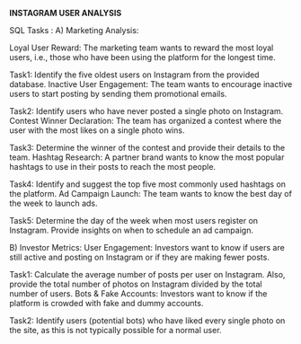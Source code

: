 **INSTAGRAM USER ANALYSIS**

SQL Tasks :
A) Marketing Analysis:


Loyal User Reward: The marketing team wants to reward the most loyal users, i.e., those who have been using the platform for the longest time.

Task1: Identify the five oldest users on Instagram from the provided database.
Inactive User Engagement: The team wants to encourage inactive users to start posting by sending them promotional emails.

Task2: Identify users who have never posted a single photo on Instagram.
Contest Winner Declaration: The team has organized a contest where the user with the most likes on a single photo wins.

Task3: Determine the winner of the contest and provide their details to the team.
Hashtag Research: A partner brand wants to know the most popular hashtags to use in their posts to reach the most people.

Task4: Identify and suggest the top five most commonly used hashtags on the platform.
Ad Campaign Launch: The team wants to know the best day of the week to launch ads.

Task5: Determine the day of the week when most users register on Instagram. Provide insights on when to schedule an ad campaign.


B) Investor Metrics:
User Engagement: Investors want to know if users are still active and posting on Instagram or if they are making fewer posts.

Task1: Calculate the average number of posts per user on Instagram. Also, provide the total number of photos on Instagram divided by the total number of users.
Bots & Fake Accounts: Investors want to know if the platform is crowded with fake and dummy accounts.

Task2: Identify users (potential bots) who have liked every single photo on the site, as this is not typically possible for a normal user.
